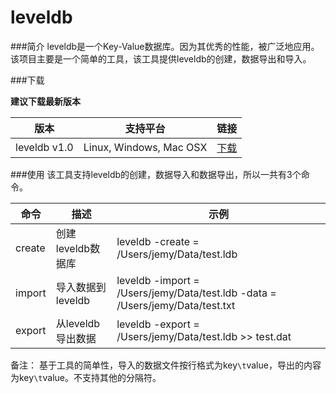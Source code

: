 # leveldb

###简介
leveldb是一个Key-Value数据库。因为其优秀的性能，被广泛地应用。该项目主要是一个简单的工具，该工具提供leveldb的创建，数据导出和导入。

###下载

**建议下载最新版本**

|版本     |支持平台|链接|
|--------|---------|----|
|leveldb v1.0|Linux, Windows, Mac OSX|[下载](http://7rfgu2.com1.z0.glb.clouddn.com/leveldb_v1.0.zip)|

###使用
该工具支持leveldb的创建，数据导入和数据导出，所以一共有3个命令。


|命令|描述|示例|
|------|---------|--------|
|create|创建leveldb数据库|leveldb -create = /Users/jemy/Data/test.ldb|
|import|导入数据到leveldb|leveldb -import = /Users/jemy/Data/test.ldb -data = /Users/jemy/Data/test.txt|
|export|从leveldb导出数据|leveldb -export = /Users/jemy/Data/test.ldb >> test.dat|

备注：
基于工具的简单性，导入的数据文件按行格式为key`\t`value，导出的内容为key`\t`value。不支持其他的分隔符。